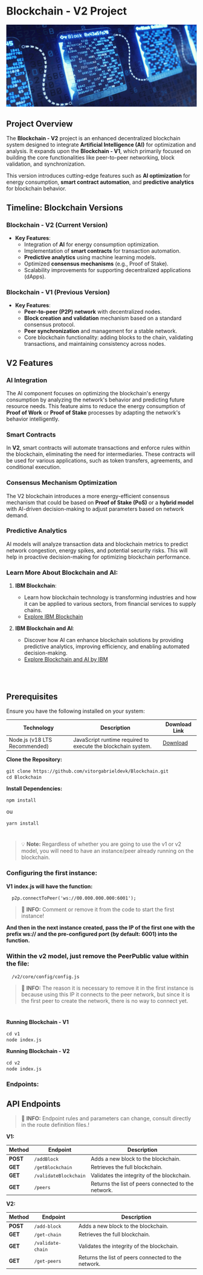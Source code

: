 # Blockchain - V2 Project

![Blockchain Image](docs/blockchain.jpg)

## Project Overview

The **Blockchain - V2** project is an enhanced decentralized blockchain system designed to integrate **Artificial Intelligence (AI)** for optimization and analysis. It expands upon the **Blockchain - V1**, which primarily focused on building the core functionalities like peer-to-peer networking, block validation, and synchronization.

This version introduces cutting-edge features such as **AI optimization** for energy consumption, **smart contract automation**, and **predictive analytics** for blockchain behavior.

## Timeline: Blockchain Versions

### Blockchain - V2 (Current Version)

- **Key Features**:
  - Integration of **AI** for energy consumption optimization.
  - Implementation of **smart contracts** for transaction automation.
  - **Predictive analytics** using machine learning models.
  - Optimized **consensus mechanisms** (e.g., Proof of Stake).
  - Scalability improvements for supporting decentralized applications (dApps).

### Blockchain - V1 (Previous Version)

- **Key Features**:
  - **Peer-to-peer (P2P) network** with decentralized nodes.
  - **Block creation and validation** mechanism based on a standard consensus protocol.
  - **Peer synchronization** and management for a stable network.
  - Core blockchain functionality: adding blocks to the chain, validating transactions, and maintaining consistency across nodes.

## V2 Features

### AI Integration

The AI component focuses on optimizing the blockchain's energy consumption by analyzing the network's behavior and predicting future resource needs. This feature aims to reduce the energy consumption of **Proof of Work** or **Proof of Stake** processes by adapting the network's behavior intelligently.

### Smart Contracts

In **V2**, smart contracts will automate transactions and enforce rules within the blockchain, eliminating the need for intermediaries. These contracts will be used for various applications, such as token transfers, agreements, and conditional execution.

### Consensus Mechanism Optimization

The V2 blockchain introduces a more energy-efficient consensus mechanism that could be based on **Proof of Stake (PoS)** or a **hybrid model** with AI-driven decision-making to adjust parameters based on network demand.

### Predictive Analytics

AI models will analyze transaction data and blockchain metrics to predict network congestion, energy spikes, and potential security risks. This will help in proactive decision-making for optimizing blockchain performance.

### Learn More About Blockchain and AI:

1. **IBM Blockchain**: 
   - Learn how blockchain technology is transforming industries and how it can be applied to various sectors, from financial services to supply chains.
   - [Explore IBM Blockchain](https://www.ibm.com/think/topics/blockchain?mhsrc=ibmsearch_a&mhq=blockchain)

2. **IBM Blockchain and AI**: 
   - Discover how AI can enhance blockchain solutions by providing predictive analytics, improving efficiency, and enabling automated decision-making.
   - [Explore Blockchain and AI by IBM](https://www.ibm.com/think/topics/blockchain-ai)


<br><br>

## Prerequisites
Ensure you have the following installed on your system:

| Technology | Description | Download Link |
|------------|-------------|---------------| 
|Node.js (v18 LTS Recommended)| JavaScript runtime required to execute the blockchain system. | [Download](https://nodejs.org/pt/blog/release/v18.12.0) |

**Clone the Repository:**
```
git clone https://github.com/vitorgabrieldevk/Blockchain.git
cd Blockchain
```

**Install Dependencies:**
```
npm install
```
ou
```
yarn install
```

#

> 💡 **Note:** Regardless of whether you are going to use the v1 or v2 model, you will need to have an instance/peer already running on the blockchain.

### Configuring the first instance:

**V1**
  **index.js will have the function:**
```
  p2p.connectToPeer('ws://00.000.000.000:6001');
```

> 📌 **INFO:** Comment or remove it from the code to start the first instance!

**And then in the next instance created, pass the IP of the first one with the prefix ws:// and the pre-configured port (by default: 6001) into the function.**

### **Within the v2 model, just remove the PeerPublic value within the file:**
```
  /v2/core/config/config.js
```

> 📌 **INFO:** The reason it is necessary to remove it in the first instance is because using this IP it connects to the peer network, but since it is the first peer to create the network, there is no way to connect yet.

#

**Running Blockchain - V1**
```
cd v1
node index.js
```

**Running Blockchain - V2**
```
cd v2
node index.js
```

### Endpoints:

## API Endpoints  

> 📌 **INFO:** Endpoint rules and parameters can change, consult directly in the route definition files.!

**V1:**

| Method | Endpoint | Description |
|--------|---------|-------------|
| **POST** | `/addBlock` | Adds a new block to the blockchain. |
| **GET** | `/getBlockchain` | Retrieves the full blockchain. |
| **GET** | `/validateBlockchain` | Validates the integrity of the blockchain. |
| **GET** | `/peers` | Returns the list of peers connected to the network. |

**V2:**

| Method | Endpoint | Description |
|--------|---------|-------------|
| **POST** | `/add-block` | Adds a new block to the blockchain. |
| **GET** | `/get-chain` | Retrieves the full blockchain. |
| **GET** | `/validate-chain` | Validates the integrity of the blockchain. |
| **GET** | `/get-peers` | Returns the list of peers connected to the network. |